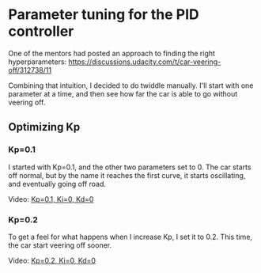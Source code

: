 # Parameter tuning for the PID controller

One of the mentors had posted an approach to finding the right hyperparameters: https://discussions.udacity.com/t/car-veering-off/312738/11

Combining that intuition, I decided to do twiddle manually. I'll start with one parameter at a time, and then see how far the car is able to go without veering off.

## Optimizing Kp

### Kp=0.1
I started with Kp=0.1, and the other two parameters set to 0. The car starts off normal, but by the name it reaches the first curve, it starts oscillating, and eventually going off road.

Video: [Kp=0.1, Ki=0, Kd=0](videos/Kp1.mp4)

### Kp=0.2

To get a feel for what happens when I increase Kp, I set it to 0.2. This time, the car start veering off sooner.

Video: [Kp=0.2, Ki=0, Kd=0](videos/Kp2.mp4)




